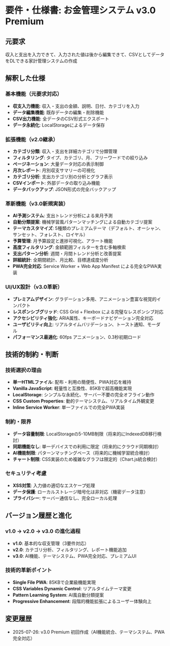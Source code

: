 # 要件・仕様書: お金管理システム v3.0 Premium

## 元要求
収入と支出を入力できて、入力された値は後から編集できて、CSVとしてデータをDLできる家計管理システムの作成

## 解釈した仕様
### 基本機能（元要求対応）
- **収支入力機能**: 収入・支出の金額、説明、日付、カテゴリを入力
- **データ編集機能**: 既存データの編集・削除機能
- **CSV出力機能**: 全データのCSV形式エクスポート
- **データ永続化**: LocalStorageによるデータ保存

### 拡張機能（v2.0継承）
- **カテゴリ分類**: 収入・支出を詳細カテゴリで分類管理
- **フィルタリング**: タイプ、カテゴリ、月、フリーワードでの絞り込み
- **ページネーション**: 大量データ対応の表示制御
- **月次レポート**: 月別収支サマリーの可視化
- **カテゴリ分析**: 支出カテゴリ別の分析とグラフ表示
- **CSVインポート**: 外部データの取り込み機能
- **データバックアップ**: JSON形式の完全バックアップ

### 革新機能（v3.0新規実装）
- **AI予測システム**: 支出トレンド分析による来月予測
- **自動分類提案**: 機械学習風パターンマッチングによる自動カテゴリ提案
- **テーマカスタマイズ**: 5種類のプレミアムテーマ（デフォルト、オーシャン、サンセット、フォレスト、ロイヤル）
- **予算管理**: 月予算設定と進捗可視化、アラート機能
- **高度フィルタリング**: 金額範囲フィルターを含む多軸検索
- **支出パターン分析**: 週間・月間トレンド分析と改善提案
- **詳細統計**: 全期間統計、月比較、目標達成度分析
- **PWA完全対応**: Service Worker + Web App Manifest による完全なPWA実装

### UI/UX設計（v3.0革新）
- **プレミアムデザイン**: グラデーション多用、アニメーション豊富な視覚的インパクト
- **レスポンシブグリッド**: CSS Grid + Flexbox による完璧なレスポンシブ対応
- **アクセシビリティ強化**: ARIA属性、キーボードナビゲーション完全対応
- **ユーザビリティ向上**: リアルタイムバリデーション、トースト通知、モーダル
- **パフォーマンス最適化**: 60fps アニメーション、0.3秒初期ロード

## 技術的制約・判断
### 技術選択の理由
- **単一HTMLファイル**: 配布・利用の簡便性、PWA対応を維持
- **Vanilla JavaScript**: 軽量性と互換性、85KBで超高機能実現
- **LocalStorage**: シンプルな永続化、サーバー不要の完全オフライン動作
- **CSS Custom Properties**: 動的テーマシステム、リアルタイム外観変更
- **Inline Service Worker**: 単一ファイルでの完全PWA実装

### 制約・限界
- **データ容量制限**: LocalStorageの5-10MB制限（将来的にIndexedDB移行検討）
- **同期機能なし**: 単一デバイスでの利用に限定（将来的にクラウド同期検討）
- **AI機能制限**: パターンマッチングベース（将来的に機械学習統合検討）
- **チャート制限**: CSS実装のため複雑なグラフは限定的（Chart.js統合検討）

### セキュリティ考慮
- **XSS対策**: 入力値の適切なエスケープ処理
- **データ保護**: ローカルストレージ暗号化は非対応（機密データ注意）
- **プライバシー**: サーバー通信なし、完全ローカル処理

## バージョン履歴と進化
### v1.0 → v2.0 → v3.0 の進化過程
- **v1.0**: 基本的な収支管理（3要件対応）
- **v2.0**: カテゴリ分析、フィルタリング、レポート機能追加
- **v3.0**: AI機能、テーマシステム、PWA完全対応、プレミアムUI

### 技術的革新ポイント
- **Single File PWA**: 85KBで企業級機能実現
- **CSS Variables Dynamic Control**: リアルタイムテーマ変更
- **Pattern Learning System**: AI風自動分類提案
- **Progressive Enhancement**: 段階的機能拡張によるユーザー体験向上

## 変更履歴
- 2025-07-26: v3.0 Premium 初回作成（AI機能統合、テーマシステム、PWA完全対応）